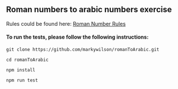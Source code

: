 ## Roman numbers to arabic numbers exercise

Rules could be found here: [Roman Number Rules](https://www.mathsisfun.com/roman-numerals.html)

#### To run the tests, please follow the following instructions:

``git clone https://github.com/markywilson/romanToArabic.git``

``cd romanToArabic``

``npm install``

``npm run test``